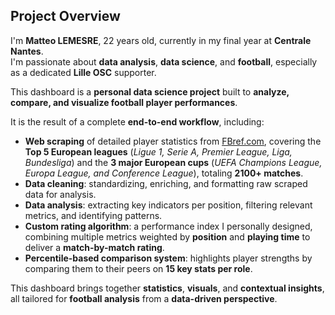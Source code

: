 ## Project Overview

I'm **Matteo LEMESRE**, 22 years old, currently in my final year at **Centrale Nantes**.  
I'm passionate about **data analysis**, **data science**, and **football**, especially as a dedicated **Lille OSC** supporter.

This dashboard is a **personal data science project** built to **analyze, compare, and visualize football player performances**.

It is the result of a complete **end-to-end workflow**, including:

- **Web scraping** of detailed player statistics from [FBref.com](https://fbref.com), covering the **Top 5 European leagues** (*Ligue 1, Serie A, Premier League, Liga, Bundesliga*) and the **3 major European cups** (*UEFA Champions League, Europa League, and Conference League*), totaling **2100+ matches**.
- **Data cleaning**: standardizing, enriching, and formatting raw scraped data for analysis.
- **Data analysis**: extracting key indicators per position, filtering relevant metrics, and identifying patterns.
- **Custom rating algorithm**: a performance index I personally designed, combining multiple metrics weighted by **position** and **playing time** to deliver a **match-by-match rating**.
- **Percentile-based comparison system**: highlights player strengths by comparing them to their peers on **15 key stats per role**.

This dashboard brings together **statistics**, **visuals**, and **contextual insights**, all tailored for **football analysis** from a **data-driven perspective**.

